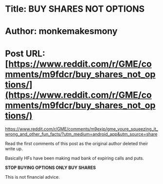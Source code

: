 # Title: BUY SHARES NOT OPTIONS
# Author: monkemakesmony
# Post URL: [https://www.reddit.com/r/GME/comments/m9fdcr/buy_shares_not_options/](https://www.reddit.com/r/GME/comments/m9fdcr/buy_shares_not_options/)


https://www.reddit.com/r/GME/comments/m9exjp/gme_youre_squeezing_it_wrong_and_other_fun_facts/?utm_medium=android_app&utm_source=share

Read the first comments of this post as the original author deleted their write up. 

Basically HFs have been making mad bank of expiring calls and puts. 

**STOP BUYING OPTIONS ONLY BUY SHARES**

This is not financial advice.